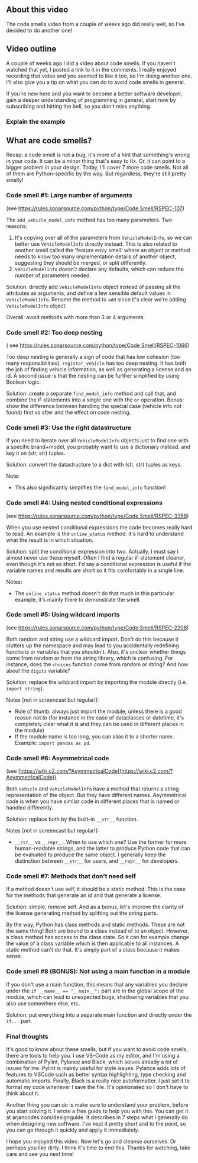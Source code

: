 ## About this video

The code smells video from a couple of weeks ago did really well, so I've decided to do another one!

## Video outline

A couple of weeks ago I did a video about code smells. If you haven't watched that yet, I posted a link to it in the comments. I really enjoyed recording that video and you seemed to like it too, so I'm doing another one. I'll also give you a tip on what you can do to avoid code smells in general.

If you're new here and you want to become a better software developer, gain a deeper understanding of programming in general, start now by subscribing and hitting the bell, so you don't miss anything.

### Explain the example

## What are code smells?

Recap: a code smell is not a bug, it's more of a hint that something's wrong in your code. It can be a minor thing that's easy to fix. Or, it can point to a bigger problem in your design. Today, I'll cover 7 more code smells. Not all of them are Python-specific by the way. But regardless, they're still pretty smelly!

### Code smell #1: Large number of arguments

(see [https://rules.sonarsource.com/python/type/Code Smell/RSPEC-107](https://rules.sonarsource.com/python/type/Code%20Smell/RSPEC-107))

The `add_vehicle_model_info` method has too many parameters. Two reasons:

1. It's copying over all of the parameters from `VehicleModelInfo`, so we can better use `VehicleModelInfo` directly instead. This is also related to another smell called the 'feature envy smell' where an object or method needs to know too many implementation details of another object, suggesting they should be merged, or split differently.
2. `VehicleModelInfo` doesn't declare any defaults, which can reduce the number of parameters needed.

Solution: directly add `VehicleModelInfo` object instead of passing all the attributes as arguments, and define a few sensible default values in `VehicleModelInfo`. Rename the method to `add` since it's clear we're adding `VehicleModelInfo` object.

Overall: avoid methods with more than 3 or 4 arguments.

### Code smell #2: Too deep nesting

( see [https://rules.sonarsource.com/python/type/Code Smell/RSPEC-1066](https://rules.sonarsource.com/python/type/Code%20Smell/RSPEC-1066))

Too deep nesting is generally a sign of code that has low cohesion (too many responsibilities). `register_vehicle` has too deep nesting. It has both the job of finding vehicle information, as well as generating a license and an id. A second issue is that the nesting can be further simplified by using Boolean logic.

Solution: create a separate `find_model_info` method and call that, and combine the if-statements into a single one with the `or` operation. Bonus: show the difference between handling the special case (vehicle info not found) first vs after and the effect on code nesting.

### Code smell #3: Use the right datastructure

If you need to iterate over all `VehicleModelInfo` objects just to find one with a specific brand+model, you probably want to use a dictionary instead, and key it on (str, str) tuples.

Solution: convert the datastructure to a dict with (str, str) tuples as keys.

Note:

- This also significantly simplifies the `find_model_info` function!

### Code smell #4: Using nested conditional expressions

(see [https://rules.sonarsource.com/python/type/Code Smell/RSPEC-3358](https://rules.sonarsource.com/python/type/Code%20Smell/RSPEC-3358))

When you use nested conditional expressions the code becomes really hard to read. An example is the `online_status` method: it's hard to understand what the result is in which situation.

Solution: split the conditional expression into two. Actually, I must say I almost never use these myself. Often I find a regular if-statement cleaner, even though it's not as short. I'd say a conditional expression is useful if the variable names and results are short so it fits comfortably in a single line.

Notes:

- The `online_status` method doesn't do that much in this particular example, it's mainly there to demonstrate the smell.

### Code smell #5: Using wildcard imports

(see [https://rules.sonarsource.com/python/type/Code Smell/RSPEC-2208](https://rules.sonarsource.com/python/type/Code%20Smell/RSPEC-2208))

Both random and string use a wildcard import. Don't do this because it clutters up the namespace and may lead to you accidentally redefining functions or variables that you shouldn't. Also, it's unclear whether things come from random or from the string library, which is confusing. For instance, does the `choices` function come from random or string? And how about the `digits` variable?

Solution: replace the wildcard import by importing the module directly (i.e. `import string`).

Notes [not in screencast but regular!]:

- Rule of thumb: always just import the module, unless there is a good reason not to (for instance in the case of dataclasses or datetime, it's completely clear what it is and they can be used in different places in the module)
- If the module name is too long, you can alias it to a shorter name. Example: `import pandas as pd`.

### Code smell #6: Asymmetrical code

(see [https://wiki.c2.com/?AsymmetricalCode](https://wiki.c2.com/?AsymmetricalCode))

Both `Vehicle` and `VehicleModelInfo` have a method that returns a string representation of the object. But they have different names. Asymmetrical code is when you have similar code in different places that is named or handled differently.

Solution: replace both by the built-in `__str__` function.

Notes [not in screencast but regular!]:

- `__str__` vs `__repr__`. When to use which one? Use the former for more human-readable strings, and the latter to produce Python code that can be evaluated to produce the same object. I generally keep the distinction between `__str__` for users, and `__repr__` for developers.

### Code smell #7: Methods that don't need self

If a method doesn't use self, it should be a static method. This is the case for the methods that generate an id and that generate a license.

Solution: simple, remove self. And as a bonus, let's improve the clarity of the license generating method by splitting out the string parts.

By the way, Python has class methods and static methods. These are not the same thing! Both are bound to a class instead of to an object. However, a class method has access to the class state. So it can for example change the value of a class variable which is then applicable to all instances. A static method can't do that. It's simply part of a class because it makes sense.

### Code smell #8 (BONUS): Not using a main function in a module

If you don't use a main function, this means that any variables you declare under the `if __name__ == "__main__":` part are in the global scope of the module, which can lead to unexpected bugs, shadowing variables that you also use somewhere else, etc.

Solution: put everything into a separate main function and directly under the `if...` part.

### Final thoughts

It's good to know about these smells, but if you want to avoid code smells, there are tools to help you. I use VS-Code as my editor, and I'm using a combination of Pylint, Pylance and Black, which solves already a lot of issues for me. Pylint is mainly useful for style issues. Pylance adds lots of features to VSCode such as better syntax highlighting, type checking and automatic imports. Finally, Black is a really nice autoformatter. I just set it to format my code whenever I save the file. It's opinionated so I don't have to think about it.

Another thing you can do is make sure to understand your problem, before you start solving it. I wrote a free guide to help you with this. You can get it at arjancodes.com/designguide. It describes in 7 steps what I generally do when designing new software. I've kept it pretty short and to the point, so you can go through it quickly and apply it immediately.

I hope you enjoyed this video. Now let's go and cleanse ourselves. Or perhaps you like dirty. I think it's time to end this. Thanks for watching, take care and see you next time!
